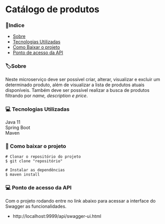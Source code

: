 # Catálogo de produtos

### 📍Indice

- [Sobre](#sobre)
- [Tecnologias Utilizadas](#-tecnologias-utilizadas)
- [Como Baixar o projeto](#-como-baixar-o-projeto)
- [Ponto de acesso da API](#pronto-de-acesso-da-api)

### 🏷Sobre

Neste microserviço deve ser possível criar, alterar, visualizar e excluir um determinado produto, além de visualizar a lista de produtos atuais disponíveis. Também deve ser possível realizar a busca de produtos filtrando por *name, description e price*.

### 💻 Tecnologias Utilizadas

Java 11\
Spring Boot\
Maven


### 📁 Como baixar o projeto

``` 
# Clonar o repositório do projeto
$ git clone "repositório"

# Instalar as dependências
$ maven install 

```

### 💻 Ponto de acesso da API

Com o projeto rodando entre no link abaixo para acessar a interface do Swagger as funcionalidades.

- http://localhost:9999/api/swagger-ui.html





